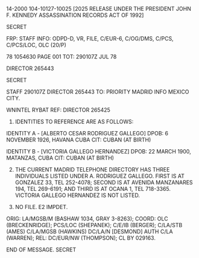 14-2000
104-10127-10025 [2025 RELEASE UNDER THE PRESIDENT JOHN F. KENNEDY ASSASSINATION RECORDS ACT OF 1992]

SECRET

FRP: STAFF
INFO: ODPD-D, VR, FILE, C/EUR-6, C/OG/DMS, C/PCS, C/PCS/LOC, OLC (20/P)

78 1054630
PAGE 001
TOT: 290107Z JUL 78

DIRECTOR 265443

SECRET

STAFF 290107Z DIRECTOR 265443
TO: PRIORITY MADRID INFO MEXICO CITY.

WNINTEL RYBAT
REF: DIRECTOR 265425

1. IDENTITIES TO REFERENCE ARE AS FOLLOWS:

IDENTITY A - [ALBERTO CESAR RODRIGUEZ GALLEGO]
DPOB: 6 NOVEMBER 1926, HAVANA CUBA
CIT: CUBAN (AT BIRTH)

IDENTITY B - [VICTORIA GALLEGO HERNANDEZ]
DPOB: 22 MARCH 1900, MATANZAS, CUBA
CIT: CUBAN (AT BIRTH)

2. THE CURRENT MADRID TELEPHONE DIRECTORY HAS THREE INDIVIDUALS LISTED UNDER A. RODRIGUEZ GALLEGO. FIRST IS AT GONZALEZ 33, TEL 252-4078; SECOND IS AT AVENIDA MANZANARES 194, TEL 269-6191; AND THIRD IS AT OCANA 1, TEL 718-3365. VICTORIA GALLEGO HERNANDEZ IS NOT LISTED.

3. NO FILE. E2 IMPDET.

ORIG: LA/MGSB/M (BASHAW 1034, GRAY 3-8263); COORD: OLC (BRECKENRIDGE); PCS/LOC (SHEPANEK); C/E/IB (BERGER); C/LA/STB (AMES) C/LA/MGSB (HAWKINS) DC/LA/N [DESMOND] AUTH C/LA (WARREN); REL: DC/EUR/NW (THOMPSON); CL BY 029163.

END OF MESSAGE.
SECRET

